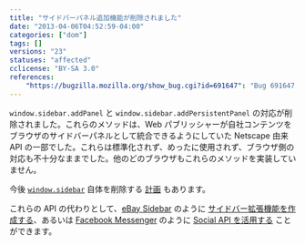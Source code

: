 ```yaml
---
title: "サイドバーパネル追加機能が削除されました"
date: "2013-04-06T04:52:59-04:00"
categories: ["dom"]
tags: []
versions: "23"
statuses: "affected"
cclicense: "BY-SA 3.0"
references:
    "https://bugzilla.mozilla.org/show_bug.cgi?id=691647": "Bug 691647 – clean up nsISidebar (remove window.sidebar.addPanel/addPersistentPanel)"
---
```

`window.sidebar.addPanel` と `window.sidebar.addPersistentPanel` の対応が削除されました。これらのメソッドは、Web パブリッシャーが自社コンテンツをブラウザのサイドバーパネルとして統合できるようにしていた Netscape 由来 API の一部でした。これらは標準化されず、めったに使用されず、ブラウザ側の対応も不十分なままでした。他のどのブラウザもこれらのメソッドを実装していません。

今後 [`window.sidebar`](https://developer.mozilla.org/ja/docs/Web/API/window.sidebar) 自体を削除する [計画](https://bugzilla.mozilla.org/show_bug.cgi?id=862147) もあります。

これらの API の代わりとして、[eBay Sidebar](https://addons.mozilla.org/ja/firefox/addon/ebay-sidebar/) のように [サイドバー拡張機能を作成する](https://developer.mozilla.org/ja/docs/Creating_a_Firefox_sidebar)、あるいは [Facebook Messenger](https://www.facebook.com/about/messenger-for-firefox) のように [Social API を活用する](https://developer.mozilla.org/ja/docs/Social_API) ことができます。

